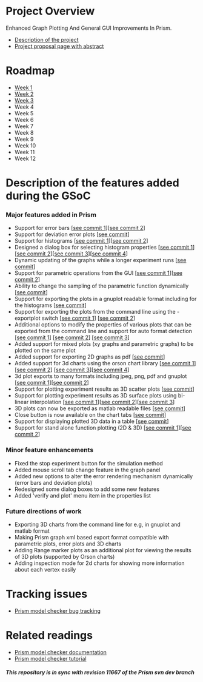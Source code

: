 # Project Overview
Enhanced Graph Plotting And General GUI Improvements In Prism.

* [Description of the project](http://www.prismmodelchecker.org/gsoc/#basic)
* [Project proposal page with abstract](https://summerofcode.withgoogle.com/projects/#5766970154680320)

# Roadmap
* [Week 1](https://github.com/musaeed/Prism-gsoc16/blob/master/roadmap/week1.md)
* [Week 2](https://github.com/musaeed/Prism-gsoc16/blob/master/roadmap/week2.md)
* [Week 3](https://github.com/musaeed/Prism-gsoc16/blob/master/roadmap/week3.md)
* Week 4
* Week 5
* Week 6
* Week 7
* Week 8
* Week 9
* Week 10
* Week 11
* Week 12

# Description of the features added during the GSoC

### Major features added in Prism

- Support for error bars  \[[see commit 1](https://github.com/musaeed/Prism-gsoc16/commit/0a49b3701f1cba2f078cccd3de78551cdb2a07ac)\]\[[see commit 2](https://github.com/musaeed/Prism-gsoc16/commit/d5866086e390befc657235addc9f2bed0af3caba)\]
- Support for deviation error plots \[[see commit](https://github.com/musaeed/Prism-gsoc16/commit/e289a45a0cff8dd0c80e780465867047be59baa6)\]
- Support for histograms \[[see commit 1](https://github.com/musaeed/Prism-gsoc16/commit/9b298447ad6b9ab7f794d2d29cca9703da1fcdb6)\]\[[see commit 2](https://github.com/musaeed/Prism-gsoc16/commit/1810ddc498fb0a940318ab79d785978e437a06f9)\]
- Designed a dialog box for selecting histogram properties \[[see commit 1](https://github.com/musaeed/Prism-gsoc16/commit/5cf28a8046107bd70b32e9c8ffa4b8d80791df81)\]\[[see commit 2](https://github.com/musaeed/Prism-gsoc16/commit/3abbc25d81edeb8e13ab586f2f6d8d1739c65ff4)\]\[[see commit 3](https://github.com/musaeed/Prism-gsoc16/commit/36034e0e27742ad9a3324c38e533e431089ba335)\]\[[see commit 4](https://github.com/musaeed/Prism-gsoc16/commit/0ebbd3bbb7ae1f59a91de75c4ab9fc831007ff76)\]
- Dynamic updating of the graphs while a longer experiment runs \[[see commit](https://github.com/musaeed/Prism-gsoc16/commit/2fb45120016a5b4f06d5a2d08c2c4128d89f3d68)\]
- Support for parametric operations from the GUI \[[see commit 1](https://github.com/musaeed/Prism-gsoc16/commit/6b5c410139639d149cffd7a232ef50416eef6ae8)\]\[[see commit 2](https://github.com/musaeed/Prism-gsoc16/commit/bc6c5c6454bc12e5097a85966600aa4fb5dc8dab)\]
- Ability to change the sampling of the parametric function dynamically \[[see commit](https://github.com/musaeed/Prism-gsoc16/commit/474d0e1bc0d52ef61a1892efbf138a920eff65c8)\]
- Support for exporting the plots in a gnuplot readable format including for the histograms \[[see commit](https://github.com/musaeed/Prism-gsoc16/commit/f787f7b3d56eb3b662846c3ef0d086c7397a72c4)\]
- Support for exporting the plots from the command line using the -exportplot switch \[[see commit 1](https://github.com/musaeed/Prism-gsoc16/commit/0f378624f93663cebf56ff5659c8e7790afff2db)\] \[[see commit 2](https://github.com/musaeed/Prism-gsoc16/commit/30828bfc0207f710cc2ab5a5b8ae588b5d8c9c6c)\]
- Additional options to modify the properties of various plots that can be exported from the command line and support for auto format detection \[[see commit 1](https://github.com/musaeed/Prism-gsoc16/commit/30828bfc0207f710cc2ab5a5b8ae588b5d8c9c6c)\] \[[see commit 2](https://github.com/musaeed/Prism-gsoc16/commit/aa44a6b227e35a5779a23dcc911e2f20fcaa4733)\] \[[see commit 3](https://github.com/musaeed/Prism-gsoc16/commit/62dbd2c79cbfeb1e0426583e47fd7461592f8d5f)\]
- Added support for mixed plots (xy graphs and parametric graphs) to be plotted on the same plot
- Added support for exporting 2D graphs as pdf \[[see commit](https://github.com/musaeed/Prism-gsoc16/commit/81a17a68d0416d00cedcf6213a8bd6871ffbf043)\]
- Added support for 3d charts using the orson chart library \[[see commit 1](https://github.com/musaeed/Prism-gsoc16/commit/3bee268b6c3f8137e2fad7e2c586f4ec88c3a6bc)\]\[[see commit 2](https://github.com/musaeed/Prism-gsoc16/commit/969eea81c0a76c4ef6a92445ed214372b9d46b6f)\] \[[see commit 3](https://github.com/musaeed/Prism-gsoc16/commit/4104078baf13cf72e1f9a3ab8eb1b0f2326e33c6)\]\[[see commit 4](https://github.com/musaeed/Prism-gsoc16/commit/d96da03b73b652fc4a92e18341bf3e9ecaf89e13)\]
- 3d plot exports to many formats including jpeg, png, pdf and gnuplot \[[see commit 1](https://github.com/musaeed/Prism-gsoc16/commit/5686c7a55a905a0146b126706f168459ae0105b0)\]\[[see commit 2](https://github.com/musaeed/Prism-gsoc16/commit/97dc085fe84f0deaad1e92feaf2ac79ae46bbe16)\]
- Support for plotting experiment results as 3D scatter plots \[[see commit](https://github.com/musaeed/Prism-gsoc16/commit/7728302e3daedc58326a4815ee8e6ae4ce7fed48)\]
- Support for plotting experiment results as 3D surface plots using bi-linear interpolation \[[see commit 1](https://github.com/musaeed/Prism-gsoc16/commit/14f353d9ce37e78d64e3416a262a0437fbe0650f)\]\[[see commit 2](https://github.com/musaeed/Prism-gsoc16/commit/360d5bebbcefcb6fd16b9a10052a6b6ce533c6f3)\]\[[see commit 3](https://github.com/musaeed/Prism-gsoc16/commit/f49bf494c0ad951d2707ee647b8d26bb98d068e6)\]
- 3D plots can now be exported as matlab readable files \[[see commit](https://github.com/musaeed/Prism-gsoc16/commit/f49bf494c0ad951d2707ee647b8d26bb98d068e6)\]
- Close button is now available on the chart tabs \[[see commit](https://github.com/musaeed/Prism-gsoc16/commit/75a85552b589d91c7dbe3e330fa4d926f7c8c18e)\]
- Support for displaying plotted 3D data in a table \[[see commit](https://github.com/musaeed/Prism-gsoc16/commit/ff23dc7a7afa113e80544d811ee439d256463b49)\]
- Support for stand alone function plotting (2D & 3D) \[[see commit 1](https://github.com/musaeed/Prism-gsoc16/commit/a2f98e0ad83f44dbd68931d9e6160d5784174227)\]\[[see commit 2](https://github.com/musaeed/Prism-gsoc16/commit/e663f63c11862a22eec139778390fa811a635aa8)\]

### Minor feature enhancements

- Fixed the stop experiment button for the simulation method
- Added mouse scroll tab change feature in the graph panel
- Added new options to alter the error rendering mechanism dynamically (error bars and deviation plots)
- Redesigned some dialog boxes to add some new features
- Added 'verify and plot' menu item in the properties list

### Future directions of work

- Exporting 3D charts from the command line for e.g, in gnuplot and matlab format
- Making Prism graph xml based export format compatible with parametric plots, error plots and 3D charts
- Adding Range marker plots as an additional plot for viewing the results of 3D plots (supported by Orson charts)
- Adding inspection mode for 2d charts for showing more information about each vertex easily

# Tracking issues
* [Prism model checker bug tracking](https://sourceforge.net/p/prism-mc/bugs/)

# Related readings
* [Prism model checker documentation](http://www.prismmodelchecker.org/doc/)
* [Prism model checker tutorial](http://www.prismmodelchecker.org/tutorial/)

##### This repository is in sync with revision 11667 of the Prism svn dev branch 